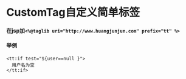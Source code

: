 # CustomTag自定义简单标签
#### 在jsp加```<%@taglib uri="http://www.huangjunjun.com" prefix="tt" %>```
#### 举例
```
<tt:if test="${user==null }">
  用户名为空
</tt:if>
```
